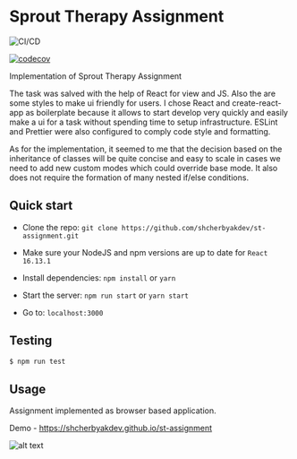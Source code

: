 # Sprout Therapy Assignment

![CI/CD](https://github.com/shcherbyakdev/st-assignment/workflows/CI/CD/badge.svg)

[![codecov](https://codecov.io/gh/shcherbyakdev/st-assignment/branch/master/graph/badge.svg)](https://codecov.io/gh/shcherbyakdev/st-assignment)

Implementation of Sprout Therapy Assignment

The task was salved with the help of React for view and JS. Also the are some styles to make ui friendly for users. I chose React and create-react-app as boilerplate because it allows to start develop very quickly and easily make a ui for a task without spending time to setup infrastructure.
ESLint and Prettier were also configured to comply code style and formatting.

As for the implementation, it seemed to me that the decision based on the inheritance of classes will be quite concise and easy to scale in cases we need to add new custom modes which could override base mode. It also does not require the formation of many nested if/else conditions.

## Quick start

- Clone the repo: `git clone https://github.com/shcherbyakdev/st-assignment.git`

- Make sure your NodeJS and npm versions are up to date for `React 16.13.1`

- Install dependencies: `npm install` or `yarn`

- Start the server: `npm run start` or `yarn start`

- Go to: `localhost:3000`

## Testing

```sh
$ npm run test
```

## Usage

Assignment implemented as browser based application.

Demo - https://shcherbyakdev.github.io/st-assignment

![alt text](https://user-images.githubusercontent.com/22860759/86539984-c5101d80-bf09-11ea-897a-3fa49e52e504.png)
